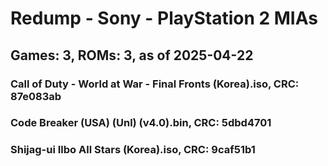 # Redump - Sony - PlayStation 2 MIAs
## Games: 3, ROMs: 3, as of 2025-04-22

### Call of Duty - World at War - Final Fronts (Korea).iso, CRC: 87e083ab
### Code Breaker (USA) (Unl) (v4.0).bin, CRC: 5dbd4701
### Shijag-ui Ilbo All Stars (Korea).iso, CRC: 9caf51b1

